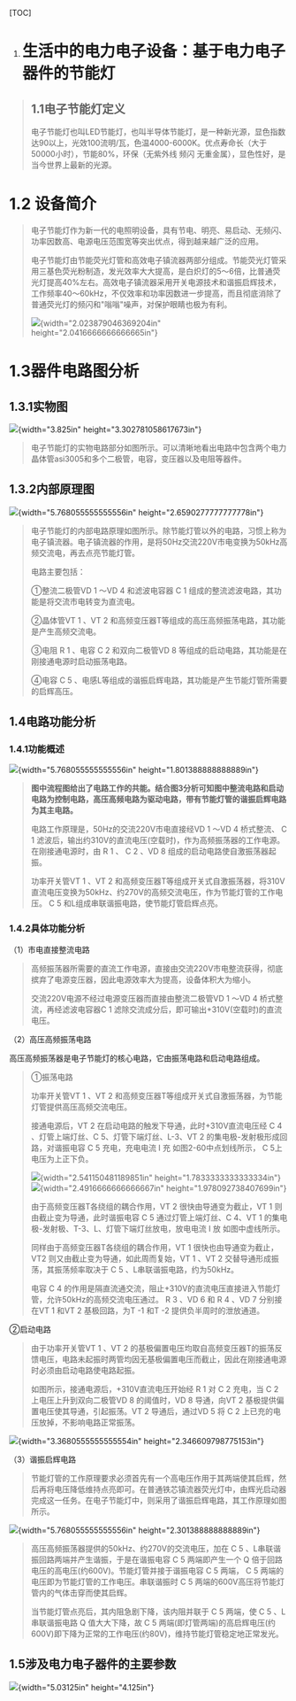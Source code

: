 [TOC]



1. # 生活中的电力电子设备：基于电力电子器件的节能灯

> ## 1.1电子节能灯定义
>
> 电子节能灯也叫LED节能灯，也叫半导体节能灯，是一种新光源，显色指数达90以上，光效100流明/瓦，色温4000-6000K。优点寿命长（大于50000小时），节能80%，环保（无紫外线 频闪 无重金属），显色性好，是当今世界上最新的光源。

# 1.2 设备简介

> 电子节能灯作为新一代的电照明设备，具有节电、明亮、易启动、无频闪、功率因数高、电源电压范围宽等突出优点，得到越来越广泛的应用。
>
> 电子节能灯由节能荧光灯管和高效电子镇流器两部分组成。节能荧光灯管采用三基色荧光粉制造，发光效率大大提高，是白炽灯的5～6倍，比普通荧光灯提高40%左右。高效电子镇流器采用开关电源技术和谐振启辉技术，工作频率40～60kHz，不仅效率和功率因数进一步提高，而且彻底消除了普通荧光灯的频闪和"嗡嗡"噪声，对保护眼睛也极为有利。
>
> ![](media/image1.png){width="2.023879046369204in" height="2.0416666666666665in"}

# 1.3器件电路图分析

## 1.3.1实物图

![](media/image2.png){width="3.825in" height="3.302781058617673in"}

> 电子节能灯的实物电路部分如图所示。可以清晰地看出电路中包含两个电力晶体管asi3005和多个二极管，电容，变压器以及电阻等器件。

## 1.3.2内部原理图

![](media/image3.png){width="5.768055555555556in" height="2.6590277777777778in"}

> 电子节能灯的内部电路原理如图所示。除节能灯管以外的电路，习惯上称为电子镇流器。电子镇流器的作用，是将50Hz交流220V市电变换为50kHz高频交流电，再去点亮节能灯管。
>
> 电路主要包括：
>
> ①整流二极管VD 1 ～VD 4 和滤波电容器 C 1 组成的整流滤波电路，其功能是将交流市电转变为直流电。
>
> ②晶体管VT 1 、VT 2 和高频变压器T等组成的高压高频振荡电路，其功能是产生高频交流电。
>
> ③电阻 R 1 、电容 C 2 和双向二极管VD 8 等组成的启动电路，其功能是在刚接通电源时启动振荡电路。
>
> ④电容 C 5 、电感L等组成的谐振启辉电路，其功能是产生节能灯管所需要的启辉高压。

## 1.4电路功能分析

### 1.4.1功能概述

![](media/image4.png){width="5.768055555555556in" height="1.801388888888889in"}

> **图中流程图给出了电路工作的共能。结合图3分析可知图中整流电路和启动电路为控制电路，高压高频电路为驱动电路，带有节能灯管的谐振启辉电路为其主电路。**
>
> 电路工作原理是，50Hz的交流220V市电直接经VD 1 ～VD 4 桥式整流、 C 1 滤波后，输出约310V的直流电压(空载时)，作为高频振荡器的工作电源。在刚接通电源时，由 R 1 、 C 2 、VD 8 组成的启动电路使自激振荡器起振。
>
> 功率开关管VT 1 、VT 2 和高频变压器T等组成开关式自激振荡器，将310V直流电压变换为50kHz、约270V的高频交流电压，作为节能灯管的工作电压。 C 5 和L组成串联谐振电路，使节能灯管启辉点亮。

### 1.4.2具体功能分析

（1）市电直接整流电路

> 高频振荡器所需要的直流工作电源，直接由交流220V市电整流获得，彻底摈弃了电源变压器，因此电源效率大为提高，设备体积大为缩小。
>
> 交流220V电源不经过电源变压器而直接由整流二极管VD 1 ～VD 4 桥式整流，再经滤波电容器C 1 滤除交流成分后，即可输出+310V(空载时)的直流电压。

（2）高压高频振荡电路

高压高频振荡器是电子节能灯的核心电路，它由振荡电路和启动电路组成。

> ①振荡电路
>
> 功率开关管VT 1 、VT 2 和高频变压器T等组成开关式自激振荡器，为节能灯管提供高压高频交流电压。
>
> 接通电源后，VT 2 在启动电路的触发下导通，此时+310V直流电压经 C 4 、灯管上端灯丝、C 5、灯管下端灯丝、L-3、VT 2 的集电极-发射极形成回路，对谐振电容 C 5 充电，充电电流 I 充 如图2-60中点划线所示， C 5上电压为上正下负。
>
> ![](media/image5.png){width="2.541150481189851in" height="1.7833333333333334in"} ![](media/image6.png){width="2.4916666666666667in" height="1.978092738407699in"}
>
> 由于高频变压器T各绕组的耦合作用，VT 2 很快由导通变为截止，VT 1 则由截止变为导通，此时谐振电容 C 5 通过灯管上端灯丝、C 4、VT 1 的集电极-发射极、T-3、L、灯管下端灯丝放电，放电电流 I 放 如图中虚线所示。
>
> 同样由于高频变压器T各绕组的耦合作用，VT 1 很快也由导通变为截止，VT2 则又由截止变为导通，如此周而复始，VT 1 、VT 2 交替导通形成振荡，其振荡频率取决于 C 5 、L串联谐振电路，约为50kHz。
>
> 电容 C 4 的作用是隔直流通交流，阻止+310V的直流电压直接进入节能灯管，允许50kHz的高频交流电压通过。 R 3 、VD 6 和 R 4 、VD 7 分别接在VT 1 和VT 2 基极回路，为T -1 和T -2 提供负半周时的泄放通道。

②启动电路

> 由于功率开关管VT 1 、VT 2 的基极偏置电压均取自高频变压器T的振荡反馈电压，电路未起振时两管均因无基极偏置电压而截止，因此在刚接通电源时必须由启动电路使电路起振。
>
> 如图所示，接通电源后，+310V直流电压开始经 R 1 对 C 2 充电，当 C 2 上电压上升到双向二极管VD 8 的阈值时，VD 8 导通，向VT 2 基极提供偏置电压使其导通，引起振荡。VT 2 导通后，通过VD 5 将 C 2 上已充的电压放掉，不影响电路正常振荡。

![](media/image7.png){width="3.3680555555555554in" height="2.346609798775153in"}

（3）谐振启辉电路

> 节能灯管的工作原理要求必须首先有一个高电压作用于其两端使其启辉，然后再将电压降低维持点亮即可。在普通铁芯镇流器荧光灯中，由辉光启动器完成这一任务。在电子节能灯中，则采用了谐振启辉电路，其工作原理如图所示。

![](media/image8.png){width="5.768055555555556in" height="2.301388888888889in"}

> 高压高频振荡器提供的50kHz、约270V的交流电压，加在 C 5 、L串联谐振回路两端并产生谐振，于是在谐振电容 C 5 两端即产生一个 Q 倍于回路电压的高电压(约600V)。节能灯管并接于谐振电容 C 5 两端， C 5 两端的电压即为节能灯管的工作电压。串联谐振时 C 5 两端的600V高压将节能灯管内的气体击穿而使其启辉。
>
> 当节能灯管点亮后，其内阻急剧下降，该内阻并联于 C 5 两端，使 C 5 、L串联谐振电路 Q 值大大下降，故 C 5 两端(即灯管两端)的高启辉电压(约600V)即下降为正常的工作电压(约80V)，维持节能灯管稳定地正常发光。

## 1.5涉及电力电子器件的主要参数

![](media/image9.png){width="5.03125in" height="4.125in"}
